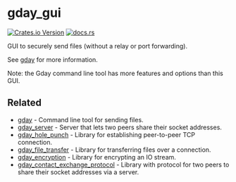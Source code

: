 # gday_gui
[![Crates.io Version](https://img.shields.io/crates/v/gday_gui)](https://crates.io/crates/gday_gui)
[![docs.rs](https://img.shields.io/docsrs/gday_gui)](https://docs.rs/gday_gui/)

GUI to securely send files (without a relay or port forwarding).

See [gday](https://crates.io/crates/gday) for more information.

Note: the Gday command line tool has more features and options than this GUI.

## Related

- [gday](https://crates.io/crates/gday) - Command line tool for sending files.
- [gday_server](https://crates.io/crates/gday_server) - Server that lets two peers share their socket addresses.
- [gday_hole_punch](https://crates.io/crates/gday_hole_punch) - Library for establishing peer-to-peer TCP connection.
- [gday_file_transfer](https://crates.io/crates/gday_file_transfer) - Library for transferring files over a connection.
- [gday_encryption](https://crates.io/crates/gday_encryption) - Library for encrypting an IO stream.
- [gday_contact_exchange_protocol](https://crates.io/crates/gday_contact_exchange_protocol) - Library with protocol for two peers to share their socket
addresses via a server.
